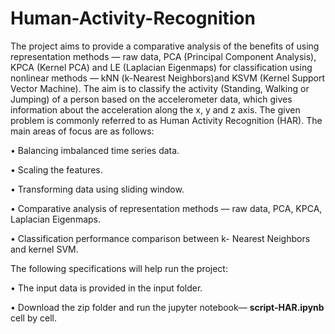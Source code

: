 # Human-Activity-Recognition
The project aims to provide a comparative analysis of the benefits of using representation methods — raw data, PCA (Principal Component Analysis), KPCA (Kernel PCA) and LE (Laplacian Eigenmaps) for classification using nonlinear methods — kNN (k-Nearest Neighbors)and KSVM (Kernel Support Vector Machine). The aim is to classify the activity (Standing, Walking or Jumping) of a person based on the accelerometer data, which gives information about the acceleration along the x, y and z axis. The given problem is commonly referred to as Human Activity Recognition (HAR). The main areas of focus are as follows:

• Balancing imbalanced time series data.

• Scaling the features.

• Transforming data using sliding window.

• Comparative analysis of representation methods — raw data, PCA, KPCA, Laplacian Eigenmaps.

• Classification performance comparison between k- Nearest Neighbors and kernel SVM.

The following specifications will help run the project:

• The input data is provided in the input folder.

• Download the zip folder and run the jupyter notebook— **script-HAR.ipynb** cell by cell.




